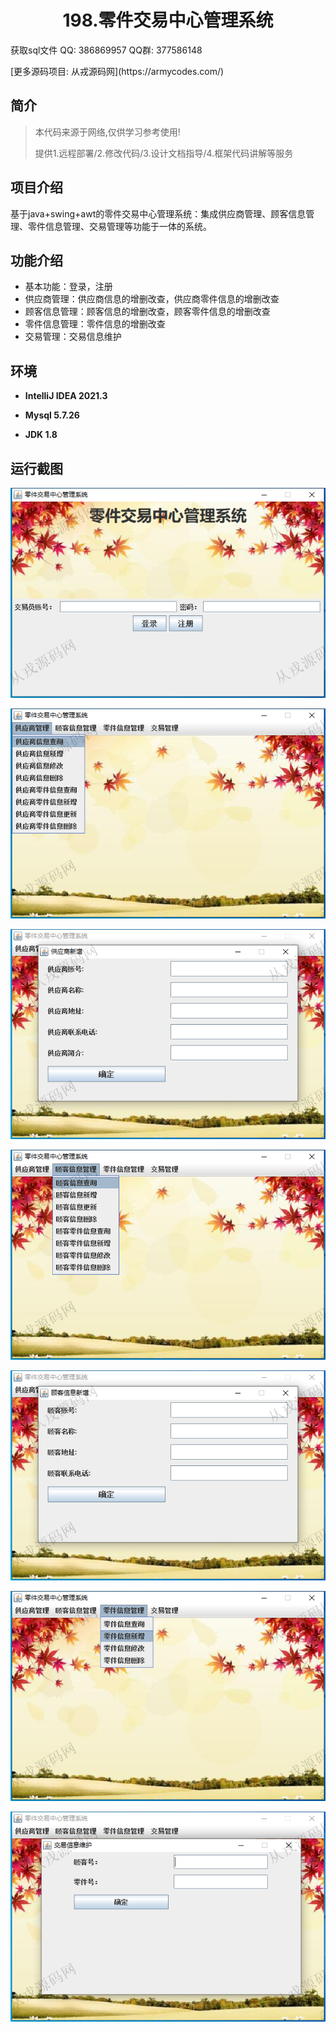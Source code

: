 <p><h1 align="center">198.零件交易中心管理系统</h1></p>

<p> 获取sql文件 QQ: 386869957 QQ群: 377586148 </p>
<p> [更多源码项目: 从戎源码网](https://armycodes.com/) </p>

## 简介

> 本代码来源于网络,仅供学习参考使用!
>
> 提供1.远程部署/2.修改代码/3.设计文档指导/4.框架代码讲解等服务
> 

## 项目介绍
基于java+swing+awt的零件交易中心管理系统：集成供应商管理、顾客信息管理、零件信息管理、交易管理等功能于一体的系统。

## 功能介绍

- 基本功能：登录，注册
- 供应商管理：供应商信息的增删改查，供应商零件信息的增删改查
- 顾客信息管理：顾客信息的增删改查，顾客零件信息的增删改查
- 零件信息管理：零件信息的增删改查
- 交易管理：交易信息维护

## 环境

- <b>IntelliJ IDEA 2021.3</b>

- <b>Mysql 5.7.26</b>

- <b>JDK 1.8</b>

## 运行截图

![](screenshot/1.png)

![](screenshot/2.png)

![](screenshot/3.png)

![](screenshot/4.png)

![](screenshot/5.png)

![](screenshot/6.png)

![](screenshot/7.png)